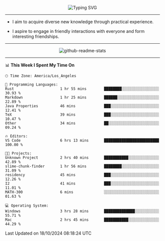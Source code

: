 <p align="center">
  <img src="https://readme-typing-svg.demolab.com?font=Fira+Code&weight=500&size=32&duration=2500&pause=1600&center=true&vCenter=true&random=false&width=1024&height=64&lines=Hi+there+%F0%9F%91%8B;I'm+delighted+you+could+make+it+here+%F0%9F%8E%89;I'm+Harry%2C+a+college+student+still+finding+my+way" alt="Typing SVG" />
</p>


---


- I aim to acquire diverse new knowledge through practical experience.

- I aspire to engage in friendly interactions with everyone and form interesting friendships.


---


<p align="center">
  <img src="https://github-readme-stats.vercel.app/api?username=Harry-Jing&show_icons=true" alt="github-readme-stats"/>
</p>


---

<!--START_SECTION:waka-->
📊 **This Week I Spent My Time On** 

```text
🕑︎ Time Zone: America/Los_Angeles

💬 Programming Languages: 
Rust                     1 hr 55 mins        ████████░░░░░░░░░░░░░░░░░   30.93 % 
Markdown                 1 hr 25 mins        ██████░░░░░░░░░░░░░░░░░░░   22.89 % 
Java Properties          46 mins             ███░░░░░░░░░░░░░░░░░░░░░░   12.41 % 
TeX                      39 mins             ███░░░░░░░░░░░░░░░░░░░░░░   10.47 % 
Other                    34 mins             ██░░░░░░░░░░░░░░░░░░░░░░░   09.24 % 

🔥 Editors: 
VS Code                  6 hrs 13 mins       █████████████████████████   100.00 % 

🐱‍💻 Projects: 
Unknown Project          2 hrs 40 mins       ███████████░░░░░░░░░░░░░░   42.89 % 
slime-chunk-finder       1 hr 56 mins        ████████░░░░░░░░░░░░░░░░░   31.09 % 
residency                45 mins             ███░░░░░░░░░░░░░░░░░░░░░░   12.26 % 
I2                       41 mins             ███░░░░░░░░░░░░░░░░░░░░░░   11.01 % 
MATH-300                 6 mins              ░░░░░░░░░░░░░░░░░░░░░░░░░   01.63 % 

💻 Operating System: 
Windows                  3 hrs 28 mins       ██████████████░░░░░░░░░░░   55.71 % 
Mac                      2 hrs 45 mins       ███████████░░░░░░░░░░░░░░   44.29 % 
```


 Last Updated on 18/10/2024 08:18:24 UTC
<!--END_SECTION:waka-->
